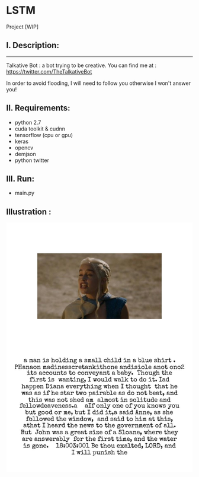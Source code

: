 # LSTM

Project [WIP]


## I. Description:
---------
Talkative Bot : a bot trying to be creative.
You can find me at : https://twitter.com/TheTalkativeBot

In order to avoid flooding, I will need to follow you otherwise I won't answer you!

## II. Requirements:
- python 2.7
- cuda toolkit & cudnn
- tensorflow (cpu or gpu)
- keras
- opencv
- demjson
- python twitter

## III. Run:
- main.py


## Illustration :

![alt tag](https://github.com/dvp-tran/LSTM/blob/master/data/output/40.jpg)
